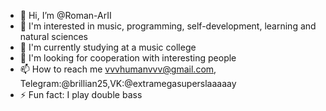 - 👋 Hi, I’m @Roman-ArII
- 👀 I'm interested in music, programming, self-development, learning and natural sciences
- 🌱 I'm currently studying at a music college 
- 💞️ I'm looking for cooperation with interesting people
- 📫 How to reach me vvvhumanvvv@gmail.com, Telegram:@brillian25,VK:@extramegasuperslaaaaay
- ⚡ Fun fact: I play double bass

<!---
Roman-ArII/Roman-ArII is a ✨ special ✨ repository because its `README.md` (this file) appears on your GitHub profile.
You can click the Preview link to take a look at your changes.
--->
